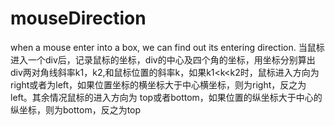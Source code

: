 # mouseDirection
when a mouse enter into a box, we can find out its entering direction.
当鼠标进入一个div后，记录鼠标的坐标，div的中心及四个角的坐标，用坐标分别算出div两对角线斜率k1，k2,和鼠标位置的斜率k，如果k1<k<k2时，鼠标进入方向为right或者为left，如果位置坐标的横坐标大于中心横坐标，则为right，反之为left。其余情况鼠标的进入方向为
top或者bottom，如果位置的纵坐标大于中心的纵坐标，则为bottom，反之为top
